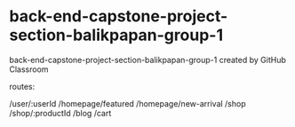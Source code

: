 # back-end-capstone-project-section-balikpapan-group-1
back-end-capstone-project-section-balikpapan-group-1 created by GitHub Classroom

routes:

/user/:userId
/homepage/featured
/homepage/new-arrival
/shop
/shop/:productId
/blog
/cart
